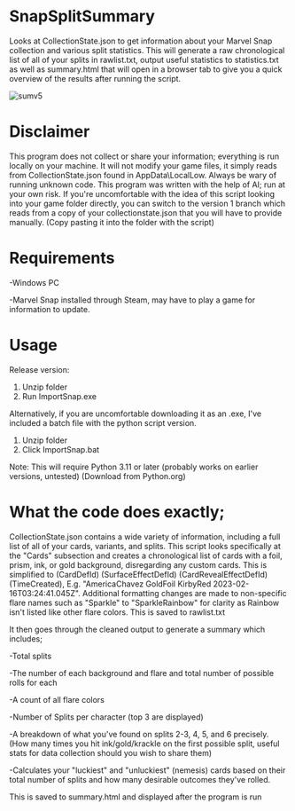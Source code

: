# SnapSplitSummary
Looks at CollectionState.json to get information about your Marvel Snap collection and various split statistics. This will generate a raw chronological list of all of your splits in rawlist.txt, output useful statistics to statistics.txt as well as summary.html that will open in a browser tab to give you a quick overview of the results after running the script.

![sumv5](https://github.com/Jjerot/SnapSplitSummary/assets/172853898/8d514ec4-6297-4b7d-b983-d1e294fbe566)

# Disclaimer
This program does not collect or share your information; everything is run locally on your machine. It will not modify your game files, it simply reads from CollectionState.json found in AppData\LocalLow. Always be wary of running unknown code. This program was written with the help of AI; run at your own risk. If you're uncomfortable with the idea of this script looking into your game folder directly, you can switch to the version 1 branch which reads from a copy of your collectionstate.json that you will have to provide manually. (Copy pasting it into the folder with the script) 
# Requirements
-Windows PC 

-Marvel Snap installed through Steam, may have to play a game for information to update. 

# Usage
Release version:
1. Unzip folder
2. Run ImportSnap.exe
   
Alternatively, if you are uncomfortable downloading it as an .exe, I've included a batch file with the python script version. 

1. Unzip folder
2. Click ImportSnap.bat

Note: This will require Python 3.11 or later (probably works on earlier versions, untested) (Download from Python.org)

# What the code does exactly;
CollectionState.json contains a wide variety of information, including a full list of all of your cards, variants, and splits. This script looks specifically at the "Cards" subsection and creates a chronological list of cards with a foil, prism, ink, or gold background, disregarding any custom cards. This is simplified to (CardDefId) (SurfaceEffectDefId) (CardRevealEffectDefId) (TimeCreated), E.g. "AmericaChavez GoldFoil KirbyRed 2023-02-16T03\:24:41.045Z". Additional formatting changes are made to non-specific flare names such as "Sparkle" to "SparkleRainbow" for clarity as Rainbow isn't listed like other flare colors. This is saved to rawlist.txt

It then goes through the cleaned output to generate a summary which includes; 

-Total splits

-The number of each background and flare and total number of possible rolls for each

-A count of all flare colors

-Number of Splits per character (top 3 are displayed)

-A breakdown of what you've found on splits 2-3, 4, 5, and 6 precisely. (How many times you hit ink/gold/krackle on the first possible split, useful stats for data collection should you wish to share them)

-Calculates your "luckiest" and "unluckiest" (nemesis) cards based on their total number of splits and how many desirable outcomes they've rolled. 

This is saved to summary.html and displayed after the program is run

